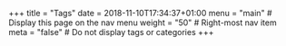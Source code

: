 +++
title   = "Tags"
date    =  2018-11-10T17:34:37+01:00
menu    = "main"   # Display this page on the nav menu
weight  = "50"   # Right-most nav item
meta    = "false"  # Do not display tags or categories
+++
